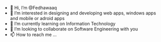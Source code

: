- 👋 Hi, I’m @Fedhawaaq
- 👀 I’m interested in designing and developing web apps, windows apps and mobile or adroid apps
- 🌱 I’m currently learning on Information Technology 
- 💞️ I’m looking to collaborate on Software Engineering with you
- 📫 How to reach me ...

<!---
Fedhawaaq/Fedhawaaq is a ✨ special ✨ repository because its `README.md` (this file) appears on your GitHub profile.
You can click the Preview link to take a look at your changes.
--->
